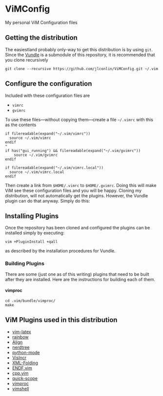 # ViMConfig
My personal ViM Configuration files

## Getting the distribution
The easiestland probably only-way to get this distribution is by using `git`. Since the [Vundle](https://github.com/gmarik/Vundle.vim) is a submodule of this repository, it is recommended that you clone recursively

	git clone --recursive https://github.com/jlconlin/ViMConfig.git ~/.vim


## Configure the configuration
Included with these configuration files are

 - `vimrc`
 - `gvimrc`

To use these files—without copying them—create a file `~/.vimrc` with this as the contents

	if filereadable(expand("~/.vim/vimrc"))
	  source ~/.vim/vimrc
	endif
	"
	if has("gui_running") && filereadable(expand("~/.vim/gvimrc"))
	    source ~/.vim/gvimrc
	endif
	
	if filereadable(expand("~/.vim/vimrc.local"))
	  source ~/.vim/vimrc.local
	endif
Then create a link from `$HOME/.vimrc` to `$HOME/.gvimrc`. Doing this will make ViM see these configuration files and you will be happy.
Cloning my distribution, will not automatically get the plugins. However, the Vundle plugin can do that anyway. Simply do this:

## Installing Plugins
Once the repository has been cloned and configured the plugins can be installed simply by executing:

	vim +PluginInstall +qall
as described by the installation procedures for Vundle.

### Building Plugins
There are some (just one as of this writing) plugins that need to be built after they are installed. Here are the instructions for building each of them.
#### vimproc
	cd .vim/bundle/vimproc/
	make
## ViM Plugins used in this distribution

 - [vim-latex][1]
 - [rainbow][2]
 - [Align][3]
 - [nerdtree][4]
 - [python-mode][5]
 - [VisIncr][6]
 - [XML-Folding][7]
 - [ENDF.vim][8]
 - [cpp.vim][9]
 - [quick-scope][10]
 - [vimproc][11]
 - [vimshell][12]

[1]:	https://github.com/neosimsim/vim-latex
[2]:	https://github.com/oblitum/rainbow
[3]:	https://github.com/JLimperg/Align
[4]:	https://github.com/scrooloose/nerdtree
[5]:	https://github.com/klen/python-mode
[6]:	https://github.com/vim-scripts/VisIncr
[7]:	https://github.com/vim-scripts/XML-Folding
[8]:	https://github.com/jlconlin/ENDF.vim
[9]:	https://github.com/jlconlin/cpp.vim
[10]:	https://github.com/unblevable/quick-scope
[11]:	https://github.com/Shougo/vimproc.vim
[12]:	https://github.com/Shougo/vimshell.vim

